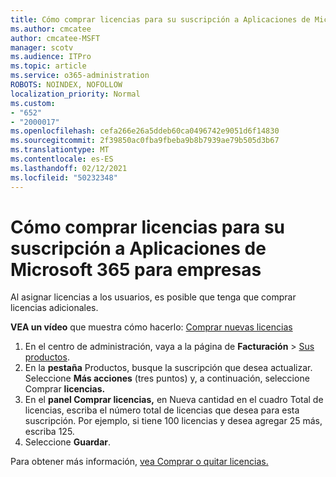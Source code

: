```yaml
---
title: Cómo comprar licencias para su suscripción a Aplicaciones de Microsoft 365 para empresas
ms.author: cmcatee
author: cmcatee-MSFT
manager: scotv
ms.audience: ITPro
ms.topic: article
ms.service: o365-administration
ROBOTS: NOINDEX, NOFOLLOW
localization_priority: Normal
ms.custom:
- "652"
- "2000017"
ms.openlocfilehash: cefa266e26a5ddeb60ca0496742e9051d6f14830
ms.sourcegitcommit: 2f39850ac0fba9fbeba9b8b7939ae79b505d3b67
ms.translationtype: MT
ms.contentlocale: es-ES
ms.lasthandoff: 02/12/2021
ms.locfileid: "50232348"
---
```

# <a name="how-to-buy-licenses-for-your-microsoft-365-apps-for-business-subscription"></a>Cómo comprar licencias para su suscripción a Aplicaciones de Microsoft 365 para empresas

Al asignar licencias a los usuarios, es posible que tenga que comprar licencias adicionales.

**VEA un vídeo** que muestra cómo hacerlo: [Comprar nuevas licencias](https://go.microsoft.com/fwlink/p/?linkid=2154857)
  
1. En el centro de administración, vaya a la página de **Facturación** > [Sus productos](https://go.microsoft.com/fwlink/p/?linkid=842054).
2. En la **pestaña** Productos, busque la suscripción que desea actualizar. Seleccione **Más acciones** (tres puntos) y, a continuación, seleccione Comprar **licencias.**
3. En el **panel Comprar licencias,** en  Nueva cantidad en el cuadro Total de licencias, escriba el número total de licencias que desea para esta suscripción.  Por ejemplo, si tiene 100 licencias y desea agregar 25 más, escriba 125.
4. Seleccione **Guardar**.

Para obtener más información, [vea Comprar o quitar licencias.](https://docs.microsoft.com/microsoft-365/commerce/licenses/buy-licenses)